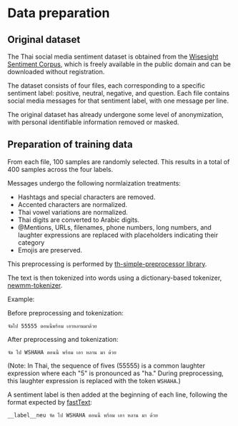 # Data preparation

## Original dataset

The Thai social media sentiment dataset is obtained from the
[Wisesight Sentiment Corpus][1], which is freely available in the public domain
and can be downloaded without registration.

The dataset consists of four files, each corresponding to a specific sentiment
label: positive, neutral, negative, and question. Each file contains social
media messages for that sentiment label, with one message per line.

The original dataset has already undergone some level of anonymization, with
personal identifiable information removed or masked.

## Preparation of training data

From each file, 100 samples are randomly selected. This results in a total of
400 samples across the four labels.

Messages undergo the following normlaization treatments:

- Hashtags and special characters are removed.
- Accented characters are normalized.
- Thai vowel variations are normalized.
- Thai digits are converted to Arabic digits.
- @Mentions, URLs, filenames, phone numbers, long numbers, and laughter
  expressions are replaced with placeholders indicating their category
- Emojis are preserved.

This preprocessing is performed by [th-simple-preprocessor library][2].

The text is then tokenized into words using a dictionary-based tokenizer,
[newmm-tokenizer][3].

Example:

Before preprocessing and tokenization:

```text
จัดไป 55555 ตอนนี้พร้อม เอาหลานมาด้วย
```

After preprocessing and tokenization:

```text
จัด ไป WSHAHA ตอนนี้ พร้อม เอา หลาน มา ด้วย
```

(Note: In Thai, the sequence of fives (55555) is a common laughter expression
where each "5" is pronounced as "ha." During preprocessing, this laughter
expression is replaced with the token `WSHAHA`.)

A sentiment label is then added at the beginning of each line, following the
format expected by [fastText][4]:

```text
__label__neu จัด ไป WSHAHA ตอนนี้ พร้อม เอา หลาน มา ด้วย
```

[1]: https://github.com/PyThaiNLP/wisesight-sentiment/
[2]: https://pypi.org/project/th-simple-preprocessor/
[3]: https://pypi.org/project/newmm-tokenizer/
[4]: https://fasttext.cc/
